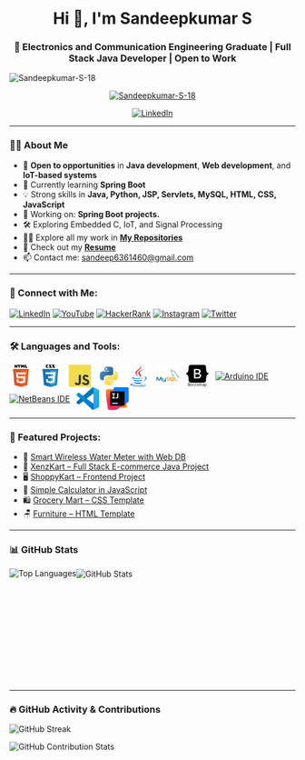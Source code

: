 <h1 align="center">Hi 👋, I'm Sandeepkumar S</h1> 

<h3 align="center">🚀 Electronics and Communication Engineering Graduate | Full Stack Java Developer | Open to Work</h3>

<p align="left"> 
  <img src="https://komarev.com/ghpvc/?username=Sandeepkumar-S-18&label=Profile%20views&color=0e75b6&style=flat" alt="Sandeepkumar-S-18" /> 
</p>

<p align="center"> 
  <a href="https://github.com/ryo-ma/github-profile-trophy"><img src="https://github-profile-trophy.vercel.app/?username=Sandeepkumar-S-18" alt="Sandeepkumar-S-18" /></a> 
</p>

<p align="center">
  <a href="https://linkedin.com/in/sandeepku-s" target="blank"><img src="https://img.shields.io/badge/LinkedIn-Connect-blue?style=for-the-badge&logo=linkedin" alt="LinkedIn" /></a>
</p>

---

### 👨‍💻 About Me  
- 🎯 **Open to opportunities** in **Java development**, **Web development**, and **IoT-based systems**
- 🌱 Currently learning **Spring Boot**
- 💡 Strong skills in **Java, Python, JSP, Servlets, MySQL, HTML, CSS, JavaScript**
- 🔭 Working on: **Spring Boot projects.**
- 🛠️ Exploring Embedded C, IoT, and Signal Processing
- 👨‍💻 Explore all my work in **[My Repositories](https://github.com/Sandeepkumar-S-18?tab=repositories)**
- 📄 Check out my **[Resume](Images/Sandeep_Resume.pdf)**  
- 📫 Contact me: [sandeep6361460@gmail.com](mailto:sandeep6361460@gmail.com)

---

### 🔗 Connect with Me:

<div align="left">
<a href="https://linkedin.com/in/sandeepku-s" target="blank"><img align="center" src="https://raw.githubusercontent.com/rahuldkjain/github-profile-readme-generator/master/src/images/icons/Social/linked-in-alt.svg" alt="LinkedIn" height="30" width="40" /></a>
<a href="https://www.youtube.com/@s_a_n_d_e_p___" target="blank"><img align="center" src="https://raw.githubusercontent.com/rahuldkjain/github-profile-readme-generator/master/src/images/icons/Social/youtube.svg" alt="YouTube" height="30" width="40" /></a>
<a href="https://www.hackerrank.com/profile/sandeep6361460" target="blank"><img align="center" src="https://raw.githubusercontent.com/rahuldkjain/github-profile-readme-generator/master/src/images/icons/Social/hackerrank.svg" alt="HackerRank" height="30" width="40" /></a>
<a href="https://instagram.com/s_a_n_d_e_p___" target="blank"><img align="center" src="https://raw.githubusercontent.com/rahuldkjain/github-profile-readme-generator/master/src/images/icons/Social/instagram.svg" alt="Instagram" height="30" width="40" /></a>
<a href="https://twitter.com/s_a_n_d_e_p___" target="blank"><img align="center" src="https://raw.githubusercontent.com/rahuldkjain/github-profile-readme-generator/master/src/images/icons/Social/twitter.svg" alt="Twitter" height="30" width="40" /></a>
</div>

---

### 🛠️ Languages and Tools:

<div align="left">
  <a href="#"><img align="center" src="https://raw.githubusercontent.com/devicons/devicon/master/icons/html5/html5-original-wordmark.svg" alt="HTML5" height="40" width="40" /></a>&nbsp;&nbsp;
  <a href="#"><img align="center" src="https://raw.githubusercontent.com/devicons/devicon/master/icons/css3/css3-original-wordmark.svg" alt="CSS3" height="40" width="40" /></a>&nbsp;&nbsp;
  <a href="#"><img align="center" src="https://raw.githubusercontent.com/devicons/devicon/master/icons/javascript/javascript-original.svg" alt="JavaScript" height="40" width="40" /></a>&nbsp;&nbsp;
  <a href="#"><img align="center" src="https://raw.githubusercontent.com/devicons/devicon/master/icons/python/python-original.svg" alt="Python" height="40" width="40" /></a>&nbsp;&nbsp;
  <a href="#"><img align="center" src="https://raw.githubusercontent.com/devicons/devicon/master/icons/java/java-original.svg" alt="Java" height="40" width="40" /></a>&nbsp;&nbsp;
  <a href="#"><img align="center" src="https://raw.githubusercontent.com/devicons/devicon/master/icons/mysql/mysql-original-wordmark.svg" alt="MySQL" height="40" width="40" /></a>&nbsp;&nbsp;
  <a href="#"><img align="center" src="Images/Bootstrap img.png" alt="Bootstrap" height="40" width="40" /></a>&nbsp;&nbsp;
  <a href="#"><img align="center" src="https://cdn.worldvectorlogo.com/logos/arduino-1.svg" alt="Arduino IDE" height="40" width="40" /></a>&nbsp;&nbsp;
  <a href="#"><img align="center" src="https://upload.wikimedia.org/wikipedia/commons/9/98/Apache_NetBeans_Logo.svg" alt="NetBeans IDE" height="40" width="40" /></a>&nbsp;&nbsp;
  <a href="#"><img align="center" src="https://raw.githubusercontent.com/devicons/devicon/master/icons/vscode/vscode-original.svg" alt="Visual Studio Code" height="40" width="40" /></a>&nbsp;&nbsp;
  <a href="#"><img align="center" src="https://raw.githubusercontent.com/devicons/devicon/master/icons/intellij/intellij-original.svg" alt="IntelliJ IDEA" height="40" width="40" /></a>
</div>

---

### 🌟 Featured Projects:

- 🔧 [Smart Wireless Water Meter with Web DB](https://github.com/Sandeepkumar-S-18/Smart_wireless_water_meter_with_Web_DB)
- 🛒 [XenzKart – Full Stack E-commerce Java Project](https://github.com/Sandeepkumar-S-18/XenzKart--Full-stack-project)
- 🖥️ [ShoppyKart – Frontend Project](https://github.com/Sandeepkumar-S-18/ShoppyKart-template)
- 🧮 [Simple Calculator in JavaScript](https://github.com/Sandeepkumar-S-18/Calculator)
- 🛍️ [Grocery Mart – CSS Template](https://github.com/Sandeepkumar-S-18/Grocery_Mart___CSS-Template)
- 🪑 [Furniture – HTML Template](https://github.com/Sandeepkumar-S-18/HTML-Furniture_templete)

---

### 📊 GitHub Stats

<p>
  <img align="left" src="https://github-readme-stats-sigma-five.vercel.app/api/top-langs?username=Sandeepkumar-S-18&show_icons=true&locale=en&layout=compact&cache_seconds=3600" alt="Top Languages" height="200" />
</p>

<p>
  <img align="center" src="https://github-readme-stats-sigma-five.vercel.app/api?username=Sandeepkumar-S-18&show_icons=true&locale=en&cache_seconds=3600" alt="GitHub Stats" height="200" />
</p>

<div style="clear: both;"></div>

---

### 🔥 GitHub Activity & Contributions

<p>
  <img src="https://nirzak-streak-stats.vercel.app/?user=Sandeepkumar-S-18&theme=default_repocard&hide_border=false" alt="GitHub Streak" />
</p>

<p>
  <img src="https://github-contributor-stats.vercel.app/api?username=Sandeepkumar-S-18&limit=5&theme=dark&combine_all_yearly_contributions=true" alt="GitHub Contribution Stats" />
</p>

